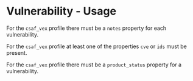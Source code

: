# Vulnerability - Usage

For the `csaf_vex` profile there must be a `notes` property for each vulnerability.

For the `csaf_vex` profile at least one of the properties `cve` or `ids` must be present.

For the `csaf_vex` profile there must be a `product_status` property for a vulnerability.
